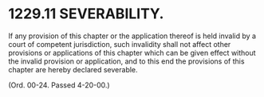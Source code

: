 1229.11 SEVERABILITY.
=====================

If any provision of this chapter or the application thereof is held
invalid by a court of competent jurisdiction, such invalidity shall not
affect other provisions or applications of this chapter which can be
given effect without the invalid provision or application, and to this
end the provisions of this chapter are hereby declared severable.

(Ord. 00-24. Passed 4-20-00.)
